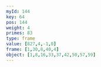 ```yaml
---
myId: 144
key: 64
pos: 144
weight: 4
primes: 83
type: frame
value: [827,4,-1,0]
frame: [1,30,8,40,4]
object: [1,8,16,33,37,42,50,57,59]
---
```

